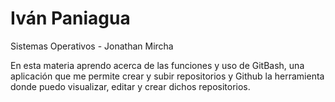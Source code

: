 # Iván Paniagua

Sistemas Operativos - Jonathan Mircha

En esta materia aprendo acerca de las funciones y uso de GitBash, una aplicación que me permite crear y subir repositorios y Github la herramienta donde puedo visualizar, editar y crear dichos repositorios.
